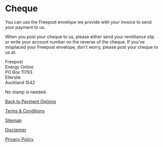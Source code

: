 # Cheque
You can use the Freepost envelope we provide with your invoice to send your payment to us.

When you post your cheque to us, please either send your remittance slip or write your account number on the reverse of the cheque. If you've misplaced your Freepost envelope, don't worry, please post your cheque to us at:

Freepost   
Energy Online  
PO Box 11793  
Ellerslie  
Auckland 1542

No stamp is needed.


[Back to Payment Options](http://www.energyonline.co.nz/residential/residential_faqs/residential_faqs_-_payment_options)

[Terms & Conditions](http://www.energyonline.co.nz/terms)

[Sitemap](http://www.energyonline.co.nz/home/site_map)

[Disclaimer](http://www.energyonline.co.nz/home/site_map/disclaimer)

[Privacy Policy](http://www.energyonline.co.nz/home/site_map/privacy_policy)